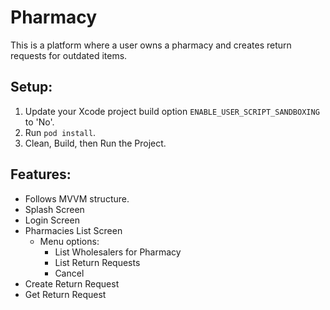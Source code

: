 # Pharmacy
This is a platform where a user owns a pharmacy and creates return requests for outdated items.

## Setup:

1. Update your Xcode project build option `ENABLE_USER_SCRIPT_SANDBOXING` to 'No'.
2. Run `pod install`.
3. Clean, Build, then Run the Project.

## Features:

- Follows MVVM structure.
- Splash Screen
- Login Screen
- Pharmacies List Screen
  - Menu options:
    - List Wholesalers for Pharmacy
    - List Return Requests
    - Cancel
- Create Return Request
- Get Return Request
